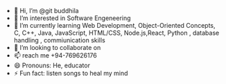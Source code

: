 - 👋 Hi, I’m @git buddhila
- 👀 I’m interested in Software Engeneering
- 🌱 I’m currently learning Web Development, Object-Oriented Concepts, C, C++, Java, JavaScript, HTML/CSS, Node.js,React, Python , database handling , commiunication skills
- 💞️ I’m looking to collaborate on 
- 📫 reach me +94-769626176
- 😄 Pronouns: He, educator
- ⚡ Fun fact: listen songs to heal my mind

<!---
gitbuddhi/gitbuddhi is a ✨ special ✨ repository because its `README.md` (this file) appears on your GitHub profile.
You can click the Preview link to take a look at your changes.
--->
